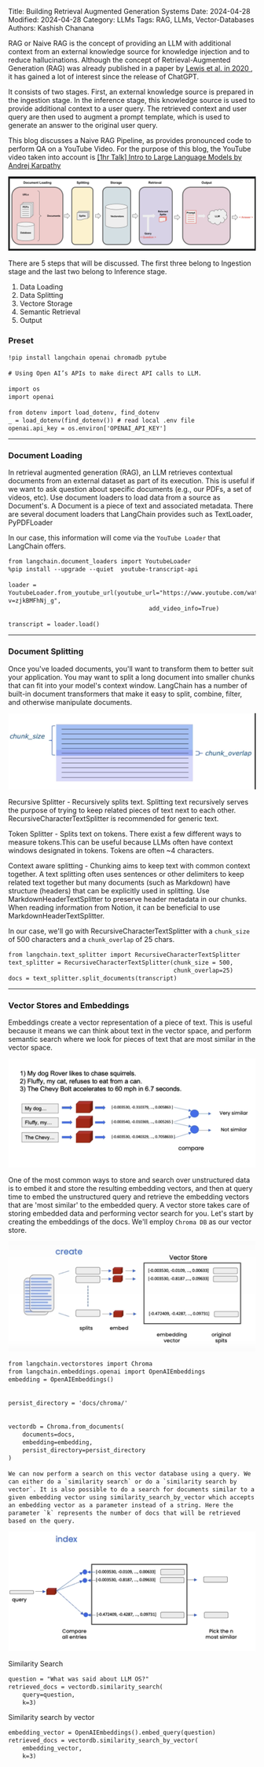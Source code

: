 Title: Building Retrieval Augmented Generation Systems
Date: 2024-04-28
Modified: 2024-04-28
Category: LLMs
Tags: RAG, LLMs, Vector-Databases
Authors: Kashish Chanana
<!-- Status: Draft -->


RAG or Naive RAG is the concept of providing an LLM with additional context from an external knowledge source for knowledge injection and to reduce hallucinations. Although the concept of Retrieval-Augmented Generation (RAG) was already published in a paper by <a href="https://arxiv.org/abs/2005.11401"> Lewis et al. in 2020 </a>, it has gained a lot of interest since the release of ChatGPT.

It consists of two stages. First, an external knowledge source is prepared in the ingestion stage.
In the inference stage, this knowledge source is used to provide additional context to a user query. The retrieved context and user query are then used to augment a prompt template, which is used to generate an answer to the original user query.

This blog discusses a Naive RAG Pipeline, as provides pronounced code to perform QA on a YouTube Video. For the purpose of this blog, the YouTube video taken into account is <a href = "https://www.youtube.com/watch?v=zjkBMFhNj_g"> [1hr Talk] Intro to Large Language Models by Andrej Karpathy </a>


![RAG Pipeline](images/RAG.png)

There are 5 steps that will be discussed. The first three belong to Ingestion stage and the last two belong to Inference stage.

1. Data Loading
2. Data Splitting
3. Vectore Storage
4. Semantic Retrieval
5. Output


### Preset
```
!pip install langchain openai chromadb pytube

# Using Open AI’s APIs to make direct API calls to LLM.

import os
import openai

from dotenv import load_dotenv, find_dotenv
_ = load_dotenv(find_dotenv()) # read local .env file
openai.api_key = os.environ['OPENAI_API_KEY']
```

---

### Document Loading

In retrieval augmented generation (RAG), an LLM retrieves contextual documents from an external dataset as part of its execution. This is useful if we want to ask question about specific documents (e.g., our PDFs, a set of videos, etc). Use document loaders to load data from a source as Document's. A Document is a piece of text and associated metadata. There are several document loaders that LangChain provides such as TextLoader, PyPDFLoader

In our case, this information will come via the `YouTube Loader` that LangChain offers.

```
from langchain.document_loaders import YoutubeLoader
%pip install --upgrade --quiet  youtube-transcript-api

loader = YoutubeLoader.from_youtube_url(youtube_url="https://www.youtube.com/watch?v=zjkBMFhNj_g", 
                                        add_video_info=True)

transcript = loader.load()

```

---

### Document Splitting

Once you've loaded documents, you'll want to transform them to better suit your application. You may want to split a long document into smaller chunks that can fit into your model's context window. LangChain has a number of built-in document transformers that make it easy to split, combine, filter, and otherwise manipulate documents.

![Text Splitter](images/chunk.png)

Recursive Splitter - Recursively splits text. Splitting text recursively serves the purpose of trying to keep related pieces of text next to each other. RecursiveCharacterTextSplitter is recommended for generic text.

Token Splitter - Splits text on tokens. There exist a few different ways to measure tokens.This can be useful because LLMs often have context windows designated in tokens. Tokens are often ~4 characters.

Context aware splitting - Chunking aims to keep text with common context together. A text splitting often uses sentences or other delimiters to keep related text together but many documents (such as Markdown) have structure (headers) that can be explicitly used in splitting. Use MarkdownHeaderTextSplitter to preserve header metadata in our chunks. When reading information from Notion, it can be beneficial to use MarkdownHeaderTextSplitter.

In our case, we'll go with RecursiveCharacterTextSplitter with a `chunk_size` of 500 characters and a `chunk_overlap` of 25 chars.

```
from langchain.text_splitter import RecursiveCharacterTextSplitter
text_splitter = RecursiveCharacterTextSplitter(chunk_size = 500,
                                               chunk_overlap=25)
docs = text_splitter.split_documents(transcript)
```

---

### Vector Stores and Embeddings

Embeddings create a vector representation of a piece of text. This is useful because it means we can think about text in the vector space, and perform semantic search where we look for pieces of text that are most similar in the vector space.


![Embedding Similarity](images/embedding_similarity.png)

One of the most common ways to store and search over unstructured data is to embed it and store the resulting embedding vectors, and then at query time to embed the unstructured query and retrieve the embedding vectors that are 'most similar' to the embedded query. A vector store takes care of storing embedded data and performing vector search for you.
Let's start by creating the embeddings of the docs. We'll employ `Chroma DB` as our vector store.

![Create Embeddings](images/create_embeds.png)
```
from langchain.vectorstores import Chroma
from langchain.embeddings.openai import OpenAIEmbeddings
embedding = OpenAIEmbeddings()


persist_directory = 'docs/chroma/'


vectordb = Chroma.from_documents(
    documents=docs,
    embedding=embedding,
    persist_directory=persist_directory
)

We can now perform a search on this vector database using a query. We can either do a `similarity search` or do a `similarity search by vector`. It is also possible to do a search for documents similar to a given embedding vector using similarity_search_by_vector which accepts an embedding vector as a parameter instead of a string. Here the parameter `k` represents the number of docs that will be retrieved based on the query.
```

![Retrieve Embeddings](images/retrieve_embeds.png)

Similarity Search

```
question = "What was said about LLM OS?"
retrieved_docs = vectordb.similarity_search(
    query=question,
    k=3)
```

Similarity search by vector

```
embedding_vector = OpenAIEmbeddings().embed_query(question)
retrieved_docs = vectordb.similarity_search_by_vector(
    embedding_vector,
    k=3)
```